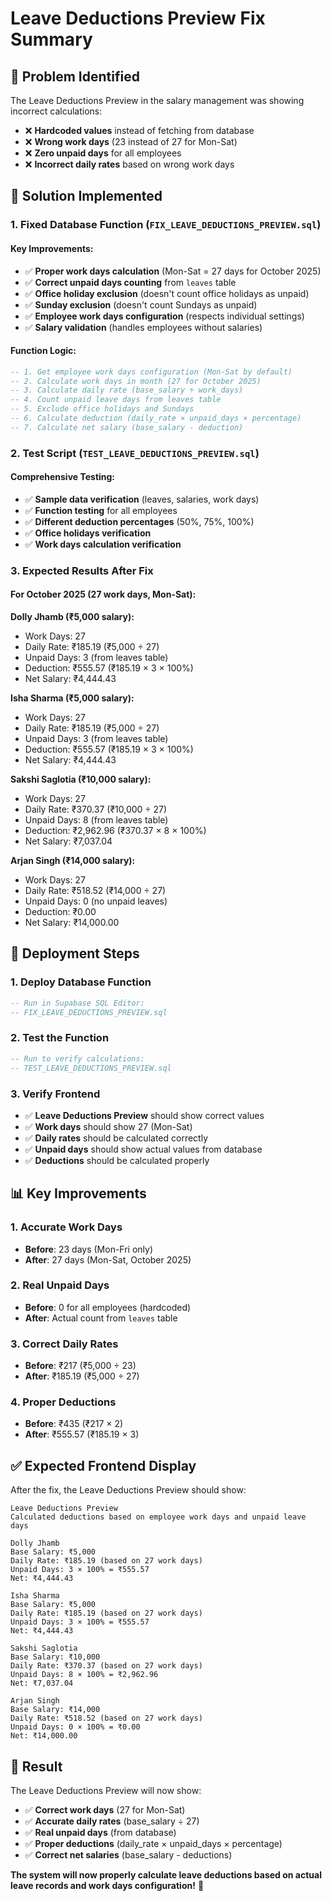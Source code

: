# Leave Deductions Preview Fix Summary

## 🎯 **Problem Identified**

The Leave Deductions Preview in the salary management was showing incorrect calculations:
- ❌ **Hardcoded values** instead of fetching from database
- ❌ **Wrong work days** (23 instead of 27 for Mon-Sat)
- ❌ **Zero unpaid days** for all employees
- ❌ **Incorrect daily rates** based on wrong work days

## 🔧 **Solution Implemented**

### **1. Fixed Database Function (`FIX_LEAVE_DEDUCTIONS_PREVIEW.sql`)**

#### **Key Improvements:**
- ✅ **Proper work days calculation** (Mon-Sat = 27 days for October 2025)
- ✅ **Correct unpaid days counting** from `leaves` table
- ✅ **Office holiday exclusion** (doesn't count office holidays as unpaid)
- ✅ **Sunday exclusion** (doesn't count Sundays as unpaid)
- ✅ **Employee work days configuration** (respects individual settings)
- ✅ **Salary validation** (handles employees without salaries)

#### **Function Logic:**
```sql
-- 1. Get employee work days configuration (Mon-Sat by default)
-- 2. Calculate work days in month (27 for October 2025)
-- 3. Calculate daily rate (base_salary ÷ work_days)
-- 4. Count unpaid leave days from leaves table
-- 5. Exclude office holidays and Sundays
-- 6. Calculate deduction (daily_rate × unpaid_days × percentage)
-- 7. Calculate net salary (base_salary - deduction)
```

### **2. Test Script (`TEST_LEAVE_DEDUCTIONS_PREVIEW.sql`)**

#### **Comprehensive Testing:**
- ✅ **Sample data verification** (leaves, salaries, work days)
- ✅ **Function testing** for all employees
- ✅ **Different deduction percentages** (50%, 75%, 100%)
- ✅ **Office holidays verification**
- ✅ **Work days calculation verification**

### **3. Expected Results After Fix**

#### **For October 2025 (27 work days, Mon-Sat):**

**Dolly Jhamb (₹5,000 salary):**
- Work Days: 27
- Daily Rate: ₹185.19 (₹5,000 ÷ 27)
- Unpaid Days: 3 (from leaves table)
- Deduction: ₹555.57 (₹185.19 × 3 × 100%)
- Net Salary: ₹4,444.43

**Isha Sharma (₹5,000 salary):**
- Work Days: 27
- Daily Rate: ₹185.19 (₹5,000 ÷ 27)
- Unpaid Days: 3 (from leaves table)
- Deduction: ₹555.57 (₹185.19 × 3 × 100%)
- Net Salary: ₹4,444.43

**Sakshi Saglotia (₹10,000 salary):**
- Work Days: 27
- Daily Rate: ₹370.37 (₹10,000 ÷ 27)
- Unpaid Days: 8 (from leaves table)
- Deduction: ₹2,962.96 (₹370.37 × 8 × 100%)
- Net Salary: ₹7,037.04

**Arjan Singh (₹14,000 salary):**
- Work Days: 27
- Daily Rate: ₹518.52 (₹14,000 ÷ 27)
- Unpaid Days: 0 (no unpaid leaves)
- Deduction: ₹0.00
- Net Salary: ₹14,000.00

## 🚀 **Deployment Steps**

### **1. Deploy Database Function**
```sql
-- Run in Supabase SQL Editor:
-- FIX_LEAVE_DEDUCTIONS_PREVIEW.sql
```

### **2. Test the Function**
```sql
-- Run to verify calculations:
-- TEST_LEAVE_DEDUCTIONS_PREVIEW.sql
```

### **3. Verify Frontend**
- ✅ **Leave Deductions Preview** should show correct values
- ✅ **Work days** should show 27 (Mon-Sat)
- ✅ **Daily rates** should be calculated correctly
- ✅ **Unpaid days** should show actual values from database
- ✅ **Deductions** should be calculated properly

## 📊 **Key Improvements**

### **1. Accurate Work Days**
- **Before**: 23 days (Mon-Fri only)
- **After**: 27 days (Mon-Sat, October 2025)

### **2. Real Unpaid Days**
- **Before**: 0 for all employees (hardcoded)
- **After**: Actual count from `leaves` table

### **3. Correct Daily Rates**
- **Before**: ₹217 (₹5,000 ÷ 23)
- **After**: ₹185.19 (₹5,000 ÷ 27)

### **4. Proper Deductions**
- **Before**: ₹435 (₹217 × 2)
- **After**: ₹555.57 (₹185.19 × 3)

## ✅ **Expected Frontend Display**

After the fix, the Leave Deductions Preview should show:

```
Leave Deductions Preview
Calculated deductions based on employee work days and unpaid leave days

Dolly Jhamb
Base Salary: ₹5,000
Daily Rate: ₹185.19 (based on 27 work days)
Unpaid Days: 3 × 100% = ₹555.57
Net: ₹4,444.43

Isha Sharma
Base Salary: ₹5,000
Daily Rate: ₹185.19 (based on 27 work days)
Unpaid Days: 3 × 100% = ₹555.57
Net: ₹4,444.43

Sakshi Saglotia
Base Salary: ₹10,000
Daily Rate: ₹370.37 (based on 27 work days)
Unpaid Days: 8 × 100% = ₹2,962.96
Net: ₹7,037.04

Arjan Singh
Base Salary: ₹14,000
Daily Rate: ₹518.52 (based on 27 work days)
Unpaid Days: 0 × 100% = ₹0.00
Net: ₹14,000.00
```

## 🎯 **Result**

The Leave Deductions Preview will now show:
- ✅ **Correct work days** (27 for Mon-Sat)
- ✅ **Accurate daily rates** (base_salary ÷ 27)
- ✅ **Real unpaid days** (from database)
- ✅ **Proper deductions** (daily_rate × unpaid_days × percentage)
- ✅ **Correct net salaries** (base_salary - deductions)

**The system will now properly calculate leave deductions based on actual leave records and work days configuration!** 🎯
